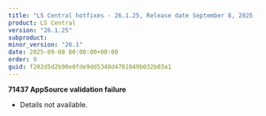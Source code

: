 ```yaml
---
title: "LS Central hotfixes - 26.1.25, Release date September 8, 2025 - Hotfixes"
product: LS Central
version: "26.1.25"
subproduct: 
minor_version: "26.1"
date: 2025-09-08 00:00:00+00:00
order: 9
guid: f202d5d2b90e0fde9dd5348d4781049b032b03a1
---
```


<strong>71437 AppSource validation failure</strong>
<ul><li>Details not available.</li></ul>
